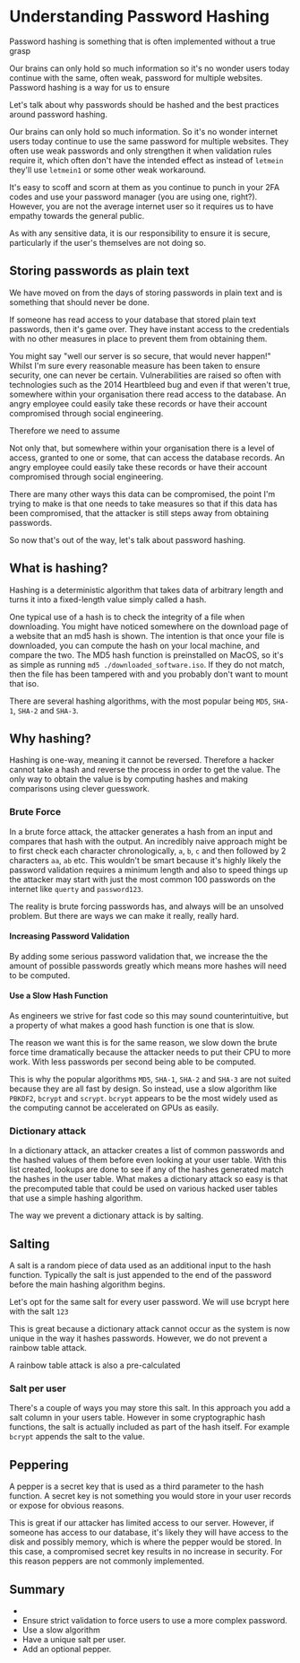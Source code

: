 # Understanding Password Hashing

Password hashing is something that is often implemented without a true grasp

Our brains can only hold so much information so it's no wonder users today continue with the same, often weak, password for multiple websites. Password hashing is a way for us to ensure

Let's talk about why passwords should be hashed and the best practices around password hashing.

Our brains can only hold so much information. So it's no wonder internet users today continue to use the same password for multiple websites. They often use weak passwords and only strengthen it when validation rules require it, which often don't have the intended effect as instead of `letmein` they'll use `letmein1` or some other weak workaround.

It's easy to scoff and scorn at them as you continue to punch in your 2FA codes and use your password manager (you are using one, right?). However, you are not the average internet user so it requires us to have empathy towards the general public.

As with any sensitive data, it is our responsibility to ensure it is secure, particularly if the user's themselves are not doing so.

## Storing passwords as plain text

We have moved on from the days of storing passwords in plain text and is something that should never be done.

If someone has read access to your database that stored plain text passwords, then it's game over. They have instant access to the credentials with no other measures in place to prevent them from obtaining them.

You might say "well our server is so secure, that would never happen!" Whilst I'm sure every reasonable measure has been taken to ensure security, one can never be certain. Vulnerabilities are raised so often with technologies such as the 2014 Heartbleed bug and even if that weren't true, somewhere within your organisation there read access to the database. An angry employee could easily take these records or have their account compromised through social engineering.

Therefore we need to assume

Not only that, but somewhere within your organisation there is a level of access, granted to one or some, that can access the database records. An angry employee could easily take these records or have their account compromised through social engineering.

There are many other ways this data can be compromised, the point I'm trying to make is that one needs to take measures so that if this data has been compromised, that the attacker is still steps away from obtaining passwords.

So now that's out of the way, let's talk about password hashing.

## What is hashing?

Hashing is a deterministic algorithm that takes data of arbitrary length and turns it into a fixed-length value simply called a hash.

One typical use of a hash is to check the integrity of a file when downloading. You might have noticed somewhere on the download page of a website that an md5 hash is shown. The intention is that once your file is downloaded, you can compute the hash on your local machine, and compare the two. The MD5 hash function is preinstalled on MacOS, so it's as simple as running `md5 ./downloaded_software.iso`. If they do not match, then the file has been tampered with and you probably don't want to mount that iso.

There are several hashing algorithms, with the most popular being `MD5`, `SHA-1`, `SHA-2` and `SHA-3`.

## Why hashing?

Hashing is one-way, meaning it cannot be reversed. Therefore a hacker cannot take a hash and reverse the process in order to get the value. The only way to obtain the value is by computing hashes and making comparisons using clever guesswork.

### Brute Force

In a brute force attack, the attacker generates a hash from an input and compares that hash with the output. An incredibly naive approach might be to first check each character chronologically, `a`, `b`, `c` and then followed by 2 characters `aa`, `ab` etc. This wouldn't be smart because it's highly likely the password validation requires a minimum length and also to speed things up the attacker may start with just the most common 100 passwords on the internet like `querty` and `password123`.

The reality is brute forcing passwords has, and always will be an unsolved problem. But there are ways we can make it really, really hard.


#### Increasing Password Validation

By adding some serious password validation that, we increase the the amount of possible passwords greatly which means more hashes will need to be computed.

#### Use a Slow Hash Function

As engineers we strive for fast code so this may sound counterintuitive, but a property of what makes a good hash function is one that is slow.

The reason we want this is for the same reason, we slow down the brute force time dramatically because the attacker needs to put their CPU to more work. With less passwords per second being able to be computed.

This is why the popular algorithms `MD5`, `SHA-1`, `SHA-2` and `SHA-3` are not suited because they are all fast by design. So instead, use a slow algorithm like `PBKDF2`, `bcrypt` and `scrypt`. `bcrypt` appears to be the most widely used as the computing cannot be accelerated on GPUs as easily.

### Dictionary attack

In a dictionary attack, an attacker creates a list of common passwords and the hashed values of them before even looking at your user table. With this list created, lookups are done to see if any of the hashes generated match the hashes in the user table. What makes a dictionary attack so easy is that the precomputed table that could be used on various hacked user tables that use a simple hashing algorithm.

The way we prevent a dictionary attack is by salting.

## Salting

A salt is a random piece of data used as an additional input to the hash function. Typically the salt is just appended to the end of the password before the main hashing algorithm begins.

Let's opt for the same salt for every user password. We will use bcrypt here with the salt `123`

This is great because a dictionary attack cannot occur as the system is now unique in the way it hashes passwords. However, we do not prevent a rainbow table attack.

A rainbow table attack is also a pre-calculated

### Salt per user

There's a couple of ways you may store this salt. In this approach you add a salt column in your users table. However in some cryptographic hash functions, the salt is actually included as part of the hash itself. For example `bcrypt` appends the salt to the value.

## Peppering

A pepper is a secret key that is used as a third parameter to the hash function. A secret key is not something you would store in your user records or expose for obvious reasons.

This is great if our attacker has limited access to our server. However, if someone has access to our database, it's likely they will have access to the disk and possibly memory, which is where the pepper would be stored. In this case, a compromised secret key results in no increase in security. For this reason peppers are not commonly implemented.

## Summary

-
- Ensure strict validation to force users to use a more complex password.
- Use a slow algorithm
- Have a unique salt per user.
- Add an optional pepper.
